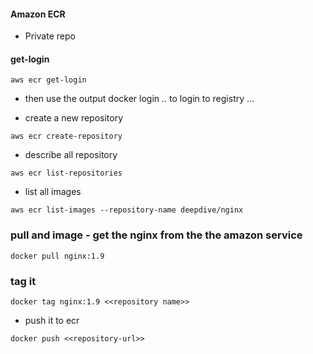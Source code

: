 #### Amazon ECR
+ Private repo

#### get-login
```code
aws ecr get-login
```

+ then use the output docker login .. to login to registry ...


+ create a new repository

``` code
aws ecr create-repository
```

+ describe all repository
``` code
aws ecr list-repositories
```

+ list all images
``` code
aws ecr list-images --repository-name deepdive/nginx
```

### pull and image - get the nginx from the the amazon service
```code
docker pull nginx:1.9
```

### tag it
``` code
docker tag nginx:1.9 <<repository name>>
```

+ push it to ecr
``` code
docker push <<repository-url>>
```

